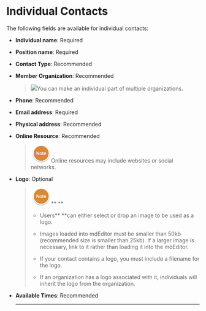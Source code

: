 # Individual Contacts

The following fields are available for individual contacts:

* **Individual name**: Required
* **Position name**: Required
* **Contact Type**: Recommended
* **Member Organization**: Recommended
  > ![](blob:https://www.gitbook.com/5f70dbd0-c8cf-4fd5-a80a-f0eff2109184)You can make an individual part of multiple organizations.
* **Phone**: Recommended
* **Email address**: Required
* **Physical address**: Recommended
* **Online Resource**: Recommended
  > ![](/assets/NoteSmall.png)Online resources may include websites or social networks.
* **Logo**: Optional

  > ![](/assets/NoteSmall.png)** **
  >
  > * Users** **can either select or drop an image to be used as a logo.
  >
  > * Images loaded into mdEditor must be smaller than 50kb \(recommended size is smaller than 25kb\). If a larger image is necessary, link to it rather than loading it into the mdEditor. 
  >
  > * If your contact contains a logo, you must include a filename for the logo.
  >
  > * If an organization has a logo associated with it, individuals will inherit the logo from the organization.

* **Available Times**: Recommended

  ---



